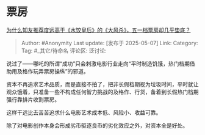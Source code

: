 # 票房
[为什么知友推荐度远高于《水饺皇后》的《大风杀》，五一档票房却几乎垫底？](https://www.zhihu.com/question/1903013096211064611/answer/1903413021784641965)

> Author: #Anonymity
> Last update: [发布于 2025-05-07]
> Link:
> Category: 
> Tag: #_其它/待命名 
> 评论区:
> 泛讨论:

说过了——哪吒的所谓“成功”只会刺激电影行业走向“平时制造饥饿，热门档期借助用及格作玩弄票房操纵”的邪道。

资本不再追求艺术品质，而是直接不拍了，把非长假档期视为垃圾时间，平时就让观众饿着，只准备一些不构成任何智力挑战的及格作、行货，备着到长假热门档期强行靠排片收割票房。

这样干远比去苦苦追求什么电影艺术成本低、风险小、收益可靠。

除了对电影创作本身会形成劣币驱逐良币的劣化效应之外，对资本全是好处。


  